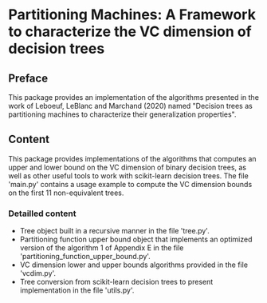 # Partitioning Machines: A Framework to characterize the VC dimension of decision trees

## Preface
This package provides an implementation of the algorithms presented in the work of Leboeuf, LeBlanc and Marchand (2020) named "Decision trees as partitioning machines to characterize their generalization properties".

## Content

This package provides implementations of the algorithms that computes an upper and lower bound on the VC dimension of binary decision trees, as well as other useful tools to work with scikit-learn decision trees.
The file 'main.py' contains a usage example to compute the VC dimension bounds on the first 11 non-equivalent trees.

### Detailled content
- Tree object built in a recursive manner in the file 'tree.py'.
- Partitioning function upper bound object that implements an optimized version of the algorithm 1 of Appendix E in the file 'partitioning_function_upper_bound.py'.
- VC dimension lower and upper bounds algorithms provided in the file 'vcdim.py'.
- Tree conversion from scikit-learn decision trees to present implementation in the file 'utils.py'.
